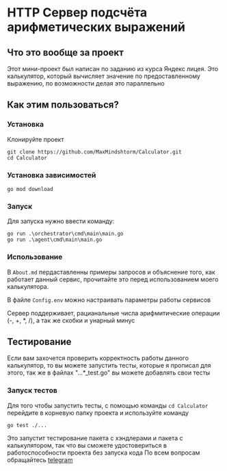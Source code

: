 # HTTP Сервер подсчёта арифметических выражений

## Что это вообще за проект

Этот мини-проект был написан по заданию из курса Яндекс лицея. Это калькулятор, который вычисляет значение по предоставленному выражению, по возможности делая это параллельно

## Как этим пользоваться?

### Установка

Клонируйте проект

```
git clone https://github.com/MaxMindshtorm/Calculator.git
cd Calculator
```

### Установка зависимостей

```
go mod download
```

### Запуск

Для запуска нужно ввести команду:

```
go run .\orchestrator\cmd\main\main.go
go run .\agent\cmd\main\main.go
```

### Использование

В `About.md` пердаставленны примеры запросов и объяснение того, как работает данный сервис, прочитайте это перед использованием моего калькулятора.

В файле `Config.env` можно настраивать параметры работы сервисов

Сервер поддерживает, рацианальные числа арифмитические операции (-, +, \*, /), а так же скобки и унарный минус


## Тестирование

Если вам захочется проверить корректность работы данного калькулятор, то вы можете запустить тесты, которые я прописал для этого, так же в файлах "...\*_test.go" вы можете добавлять свои тесты

### Запуск тестов

Для того чтобы запустить тесты, с помощью команды `cd Calculator` перейдите в корневую папку проекта и используйте команду

```
go test ./...
```

Это запустит тестирование пакета с хэндлерами и пакета с калькулятором, так что вы сможете удостовериться в работоспособности проекта без запуска кода
По всем вопросам обращайтесь [telegram](https://t.me/YrikZh)
